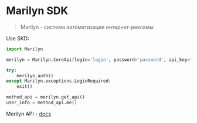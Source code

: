 # Marilyn SDK

> Merilyn - система автоматизации интернет-рекламы

Use SKD:
```python
import Marilyn

merilyn = Marilyn.CoreApi(login='login', password='password', api_key="api-key")

try:
    merilyn.auth()
except Marilyn.exceptions.LoginRequired:
    exit()

method_api = merilyn.get_api()
user_info = method_api.me()
```


Merilyn API - [docs](https://api-doc.mymarilyn.ru/)

